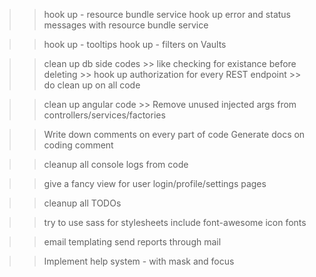 
>> hook up - resource bundle service
>> hook up error and status messages with resource bundle service

>> hook up - tooltips
>> hook up - filters on Vaults

>> clean up db side codes
    >> like checking for existance before deleting
    >> hook up authorization for every REST endpoint
    >> do clean up on all code

>> clean up angular code
    >> Remove unused injected args from controllers/services/factories

>> Write down comments on every part of code
>> Generate docs on coding comment

>> cleanup all console logs from code

>> give a fancy view for user login/profile/settings pages

>> cleanup all TODOs

>> try to use sass for stylesheets
>> include font-awesome icon fonts

>> email templating
>> send reports through mail

>> Implement help system - with mask and focus
